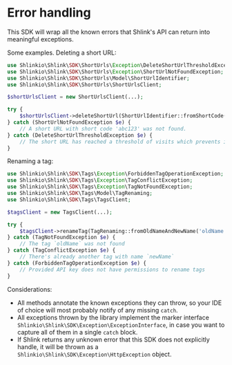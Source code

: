 # Error handling

This SDK will wrap all the known errors that Shlink's API can return into meaningful exceptions.

Some examples. Deleting a short URL:

```php
use Shlinkio\Shlink\SDK\ShortUrls\Exception\DeleteShortUrlThresholdException;
use Shlinkio\Shlink\SDK\ShortUrls\Exception\ShortUrlNotFoundException;
use Shlinkio\Shlink\SDK\ShortUrls\Model\ShortUrlIdentifier;
use Shlinkio\Shlink\SDK\ShortUrls\ShortUrlsClient;

$shortUrlsClient = new ShortUrlsClient(...);

try {
    $shortUrlsClient->deleteShortUrl(ShortUrlIdentifier::fromShortCode('abc123'));
} catch (ShortUrlNotFoundException $e) {
    // A short URL with short code 'abc123' was not found.
} catch (DeleteShortUrlThresholdException $e) {
    // The short URL has reached a threshold of visits which prevents it from being deleted
}
```

Renaming a tag:

```php
use Shlinkio\Shlink\SDK\Tags\Exception\ForbiddenTagOperationException;
use Shlinkio\Shlink\SDK\Tags\Exception\TagConflictException;
use Shlinkio\Shlink\SDK\Tags\Exception\TagNotFoundException;
use Shlinkio\Shlink\SDK\Tags\Model\TagRenaming;
use Shlinkio\Shlink\SDK\Tags\TagsClient;

$tagsClient = new TagsClient(...);

try {
    $tagsClient->renameTag(TagRenaming::fromOldNameAndNewName('oldName', 'newName'));
} catch (TagNotFoundException $e) {
    // The tag `oldName` was not found
} catch (TagConflictException $e) {
    // There's already another tag with name `newName`
} catch (ForbiddenTagOperationException $e) {
    // Provided API key does not have permissions to rename tags
}
```

Considerations:

* All methods annotate the known exceptions they can throw, so your IDE of choice will most probably notify of any missing `catch`.
* All exceptions thrown by the library implement the marker interface `Shlinkio\Shlink\SDK\Exception\ExceptionInterface`, in case you want to capture all of them in a single `catch` block.
* If Shlink returns any unknown error that this SDK does not explicitly handle, it will be thrown as a `Shlinkio\Shlink\SDK\Exception\HttpException` object.
